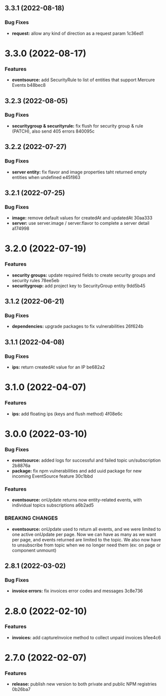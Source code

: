 ## 3.3.1 (2022-08-18)


### Bug Fixes

* **request:** allow any kind of direction as a request param 1c36ed1

# 3.3.0 (2022-08-17)


### Features

* **eventsource:** add SecurityRule to list of entities that support Mercure Events b48bec8

## 3.2.3 (2022-08-05)


### Bug Fixes

* **securitygroup & securityrule:** fix flush for security group & rule (PATCH), also send 405 errors 840095c

## 3.2.2 (2022-07-27)


### Bug Fixes

* **server entity:** fix flavor and image properties taht returned empty entities when undefined e45f863

## 3.2.1 (2022-07-25)


### Bug Fixes

* **image:** remove default values for createdAt and updatedAt 30aa333
* **server:** use server.image / server.flavor to complete a server detail a174998

# 3.2.0 (2022-07-19)


### Features

* **security groups:** update required fields to create security groups and security rules 78ee5eb
* **securitygroup:** add project key to SecurityGroup entity 9dd5b45

## 3.1.2 (2022-06-21)


### Bug Fixes

* **dependencies:** upgrade packages to fix vulnerabilities 26f624b

## 3.1.1 (2022-04-08)


### Bug Fixes

* **ips:** return createdAt value for an IP be682a2

# 3.1.0 (2022-04-07)


### Features

* **ips:** add floating ips (keys and flush method) 4f08e6c

# 3.0.0 (2022-03-10)


### Bug Fixes

* **eventsource:** added logs for successful and failed topic un/subscription 2b8876a
* **package:** fix npm vulnerabilities and add uuid package for new incoming EventSource feature 30c1bbd


### Features

* **eventsource:** onUpdate returns now entity-related events, with individual topics subscriptions a6b2ad5


### BREAKING CHANGES

* **eventsource:** onUpdate used to return all events, and we were limited to one active onUpdate per
page. Now we can have as many as we want per page, and events returned are limited to the topic. We
also now have to unsubscribe from topic when we no longer need them (ex: on page or component
unmount)

## 2.8.1 (2022-03-02)


### Bug Fixes

* **invoice errors:** fix invoices error codes and messages 3c8e736

# 2.8.0 (2022-02-10)


### Features

* **invoices:** add captureInvoice method to collect unpaid invoices b1ee4c6

# 2.7.0 (2022-02-07)


### Features

* **release:** publish new version to both private and public NPM registries 0b26ba7
